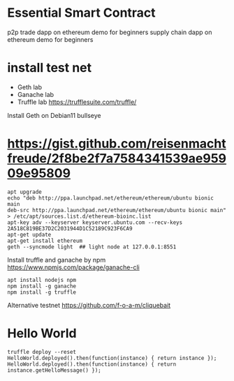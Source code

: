 # Essential Smart Contract

p2p trade dapp on ethereum demo for beginners
supply chain dapp on ethereum demo for beginners




# install test net

 - Geth lab
 - Ganache lab
 - Truffle lab https://trufflesuite.com/truffle/


Install Geth on Debian11 bullseye
# https://gist.github.com/reisenmachtfreude/2f8be2f7a7584341539ae95909e95809

```
apt upgrade
echo "deb http://ppa.launchpad.net/ethereum/ethereum/ubuntu bionic main 
deb-src http://ppa.launchpad.net/ethereum/ethereum/ubuntu bionic main" > /etc/apt/sources.list.d/ethereum-bioinc.list
apt-key adv --keyserver keyserver.ubuntu.com --recv-keys 2A518C819BE37D2C2031944D1C52189C923F6CA9
apt-get update
apt-get install ethereum
geth --syncmode light  ## light node at 127.0.0.1:8551
```

Install truffle and ganache by npm
https://www.npmjs.com/package/ganache-cli

```
apt install nodejs npm
npm install -g ganache
npm install -g truffle
```

Alternative testnet
https://github.com/f-o-a-m/cliquebait


# Hello World
```
truffle deploy --reset
HelloWorld.deployed().then(function(instance) { return instance });
HelloWorld.deployed().then(function(instance) { return instance.getHelloMessage() });
```

